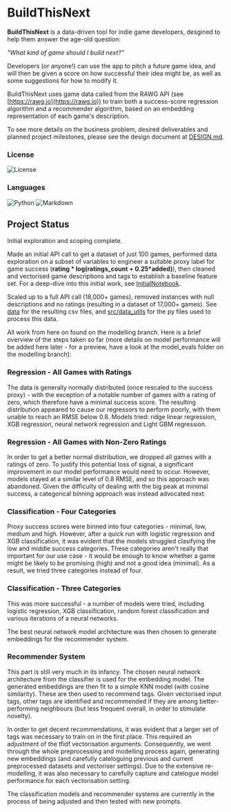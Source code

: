 # BuildThisNext

**BuildThisNext** is a data-driven tool for indie game developers, desgined to help them answer the age-old question:

*"What kind of game should I build next?"*

Developers (or anyone!) can use the app to pitch a future game idea, and will then be given a score on how successful their idea might be, as well as some suggestions for how to modify it.

BuildThisNext uses game data called from the RAWG API (see [https://rawg.io](https://rawg.io)) to train both a success-score regression algorithm and a recommender algorithm, based on an embedding representation of each game's description.

To see more details on the business problem, desired deliverables and planned project milestones, please see the design document at [DESIGN.md](DESIGN.md).

### License
![License](https://img.shields.io/badge/license-MIT-blue.svg)

### Languages
![Python](https://img.shields.io/badge/python-3670A0?style=for-the-badge&logo=python&logoColor=ffdd54)
![Markdown](https://img.shields.io/badge/markdown-%23000000.svg?style=for-the-badge&logo=markdown&logoColor=white)

## Project Status

Initial exploration and scoping complete.

Made an initial API call to get a dataset of just 100 games, performed data exploration on a subset of variables to engineer a suitable proxy label for game success (**rating * log(ratings_count + 0.25*added)**), then cleaned and vectorised game descriptions and tags to establish a baseline feature set. For a deep-dive into this initial work, see [InitialNotebook](notebooks/InitialNotebook.ipynb).

Scaled up to a full API call (18,000+ games), removed instances with null descriptions and no ratings (resulting in a dataset of 17,000+ games). See [data](data) for the resulting csv files, and [src/data_utils](src_data_utils) for the py files used to process this data.

All work from here on found on the modelling branch. Here is a brief overview of the steps taken so far (more details on model performance will be added here later - for a preview, have a look at the model_evals folder on the modelling branch): 

### Regression - All Games with Ratings

The data is generally normally distributed (once rescaled to the success proxy) - with the exception of a notable number of games with a rating of zero, which therefore have a minimal success score. The resulting distribution appeared to cause our regressors to perform poorly, with them unable to reach an RMSE below 0.8. Models tried: ridge linear regression, XGB regression, neural network regression and Light GBM regression.

### Regression - All Games with Non-Zero Ratings

In order to get a better normal distribution, we dropped all games with a ratings of zero. To justify this potential loss of signal, a significant improvement in our model performance would need to occur. However, models stayed at a similar level of 0.8 RMSE, and so this approach was abandoned. Given the difficulty of dealing with the big peak at minimal success, a categorical binning approach was instead advocated next.

### Classification - Four Categories

Proxy success scores were binned into four categories - minimal, low, medium and high. However, after a quick run with logistic regression and XGB classification, it was evident that the models struggled clasifying the low and middle success categories. These categories aren't really that important for our use case - it would be enough to know whether a game might be likely to be promising (high) and not a good idea (minimal). As a result, we tried three categories instead of four.

### Classification - Three Categories

This was more successful - a number of models were tried, including logistic regression, XGB classification, random forest classification and various iterations of a neural networks.

The best neural network model architecture was then chosen to generate embeddings for the recommender system.

### Recommender System

This part is still very much in its infancy. The chosen neural network architecture from the classifier is used for the embedding model. The generated embeddings are then fit to a simple KNN model (with cosine similarity). These are then used to recommend tags. Given vectorised input tags, other tags are identified and recommended if they are among better-performing neighbours (but less frequent overall, in order to stimulate novelty).

In order to get decent recommendations, it was evident that a larger set of tags was necessary to train on in the first place. This required an adjustment of the tfidf vectorisation arguments. Consequently, we went through the whole preprocessing and modelling process again, generating new embeddings (and carefully cateloguing previous and current preprocessed datasets and vectoriser settings). Due to the extensive re-modelling, it was also necessary to carefully capture and catelogue model performance for each vectorisation setting.

The classification models and recommender systems are currently in the process of being adjusted and then tested with new prompts.


